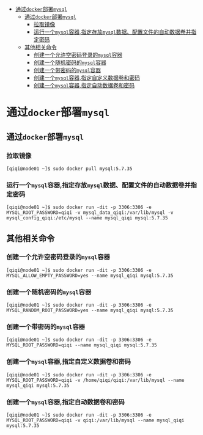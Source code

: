 - [通过`docker`部署`mysql`](#通过docker部署mysql)
  - [通过`docker`部署`mysql`](#通过docker部署mysql-1)
    - [拉取镜像](#拉取镜像)
    - [运行一个`mysql`容器,指定存放`mysql`数据、配置文件的自动数据卷并指定密码](#运行一个mysql容器指定存放mysql数据配置文件的自动数据卷并指定密码)
  - [其他相关命令](#其他相关命令)
    - [创建一个允许空密码登录的`mysql`容器](#创建一个允许空密码登录的mysql容器)
    - [创建一个随机密码的`mysql`容器](#创建一个随机密码的mysql容器)
    - [创建一个带密码的`mysql`容器](#创建一个带密码的mysql容器)
    - [创建一个`mysql`容器,指定自定义数据卷和密码](#创建一个mysql容器指定自定义数据卷和密码)
    - [创建一个`mysql`容器,指定自动数据卷和密码](#创建一个mysql容器指定自动数据卷和密码)

# 通过`docker`部署`mysql`

## 通过`docker`部署`mysql`

### 拉取镜像

```shell
[qiqi@node01 ~]$ sudo docker pull mysql:5.7.35
```

### 运行一个`mysql`容器,指定存放`mysql`数据、配置文件的自动数据卷并指定密码

```shell
[qiqi@node01 ~]$ sudo docker run -dit -p 3306:3306 -e MYSQL_ROOT_PASSWORD=qiqi -v mysql_data_qiqi:/var/lib/mysql -v mysql_config_qiqi:/etc/mysql --name mysql_qiqi mysql:5.7.35
```

## 其他相关命令

### 创建一个允许空密码登录的`mysql`容器

```shell
[qiqi@node01 ~]$ sudo docker run -dit -p 3306:3306 -e MYSQL_ALLOW_EMPTY_PASSWORD=yes --name mysql_qiqi mysql:5.7.35
```

### 创建一个随机密码的`mysql`容器

```shell
[qiqi@node01 ~]$ sudo docker run -dit -p 3306:3306 -e MYSQL_RANDOM_ROOT_PASSWORD=yes --name mysql_qiqi mysql:5.7.35
```

### 创建一个带密码的`mysql`容器

```shell
[qiqi@node01 ~]$ sudo docker run -dit -p 3306:3306 -e MYSQL_ROOT_PASSWORD=qiqi --name mysql_qiqi mysql:5.7.35
```

### 创建一个`mysql`容器,指定自定义数据卷和密码

```shell
[qiqi@node01 ~]$ sudo docker run -dit -p 3306:3306 -e MYSQL_ROOT_PASSWORD=qiqi -v /home/qiqi/qiqi:/var/lib/mysql --name mysql_qiqi mysql:5.7.35
```

### 创建一个`mysql`容器,指定自动数据卷和密码

```shell
[qiqi@node01 ~]$ sudo docker run -dit -p 3306:3306 -e MYSQL_ROOT_PASSWORD=qiqi -v qiqi:/var/lib/mysql --name mysql_qiqi mysql:5.7.35
```

